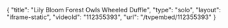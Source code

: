 {
    "title": "Lily Bloom Forest Owls Wheeled Duffle",
    "type": "solo",
    "layout": "iframe-static",
    "videoId": "112355393",
    "url": "\/tvpembed\/112355393"
}